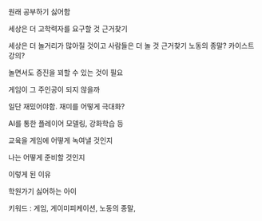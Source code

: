 원래 공부하기 싫어함

세상은 더 고학력자를 요구할 것 근거찾기

세상은 더 놀거리가 많아질 것이고 사람들은 더 놀 것 근거찾기 노동의 종말? 카이스트 강의?

놀면서도 증진을 꾀할 수 있는 것이 필요

게임이 그 주인공이 되지 않을까

일단 재밌어야함. 재미를 어떻게 극대화?

AI를 통한 플레이어 모델링, 강화학습 등

교육을 게임에 어떻게 녹여낼 것인지

나는 어떻게 준비할 것인지

이렇게 된 이유

학원가기 싫어하는 아이

키워드 : 게임, 게이미피케이션, 노동의 종말, 
